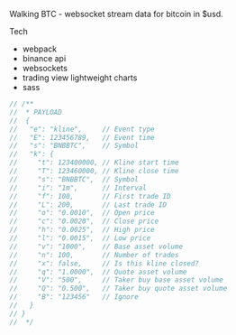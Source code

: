 Walking BTC - websocket stream data for bitcoin in $usd.

Tech

- webpack
- binance api
- websockets
- trading view lightweight charts
- sass

```javascript
// /**
//  * PAYLOAD
//  {
//   "e": "kline",     // Event type
//   "E": 123456789,   // Event time
//   "s": "BNBBTC",    // Symbol
//   "k": {
//     "t": 123400000, // Kline start time
//     "T": 123460000, // Kline close time
//     "s": "BNBBTC",  // Symbol
//     "i": "1m",      // Interval
//     "f": 100,       // First trade ID
//     "L": 200,       // Last trade ID
//     "o": "0.0010",  // Open price
//     "c": "0.0020",  // Close price
//     "h": "0.0025",  // High price
//     "l": "0.0015",  // Low price
//     "v": "1000",    // Base asset volume
//     "n": 100,       // Number of trades
//     "x": false,     // Is this kline closed?
//     "q": "1.0000",  // Quote asset volume
//     "V": "500",     // Taker buy base asset volume
//     "Q": "0.500",   // Taker buy quote asset volume
//     "B": "123456"   // Ignore
//   }
// }
//  */
```
